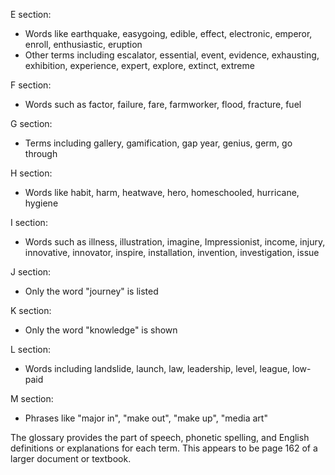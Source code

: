 E section:
- Words like earthquake, easygoing, edible, effect, electronic, emperor, enroll, enthusiastic, eruption
- Other terms including escalator, essential, event, evidence, exhausting, exhibition, experience, expert, explore, extinct, extreme

F section:
- Words such as factor, failure, fare, farmworker, flood, fracture, fuel

G section:
- Terms including gallery, gamification, gap year, genius, germ, go through

H section:
- Words like habit, harm, heatwave, hero, homeschooled, hurricane, hygiene

I section:
- Words such as illness, illustration, imagine, Impressionist, income, injury, innovative, innovator, inspire, installation, invention, investigation, issue

J section:
- Only the word "journey" is listed

K section:
- Only the word "knowledge" is shown

L section:
- Words including landslide, launch, law, leadership, level, league, low-paid

M section:
- Phrases like "major in", "make out", "make up", "media art"

The glossary provides the part of speech, phonetic spelling, and English definitions or explanations for each term. This appears to be page 162 of a larger document or textbook.
